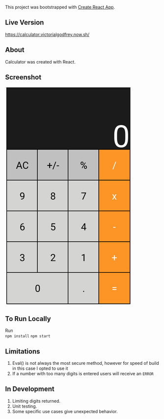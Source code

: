 This project was bootstrapped with [Create React App](https://github.com/facebook/create-react-app).

## Live Version

https://calculator.victorialgodfrey.now.sh/

## About
Calculator was created with React.  


## Screenshot
![](calcpicture.png)

## To Run Locally

Run  
`npm install`
`npm start`

## Limitations
1. Eval() is not always the most secure method, however for speed of build in this case I opted to use it
2. If a number with too many digits is entered users will receive an `ERROR`

## In Development
1. Limiting digits returned. 
2. Unit testing.
3. Some specific use cases give unexpected behavior.